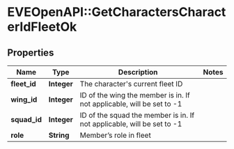 # EVEOpenAPI::GetCharactersCharacterIdFleetOk

## Properties
Name | Type | Description | Notes
------------ | ------------- | ------------- | -------------
**fleet_id** | **Integer** | The character&#39;s current fleet ID | 
**wing_id** | **Integer** | ID of the wing the member is in. If not applicable, will be set to -1 | 
**squad_id** | **Integer** | ID of the squad the member is in. If not applicable, will be set to -1 | 
**role** | **String** | Member’s role in fleet | 


